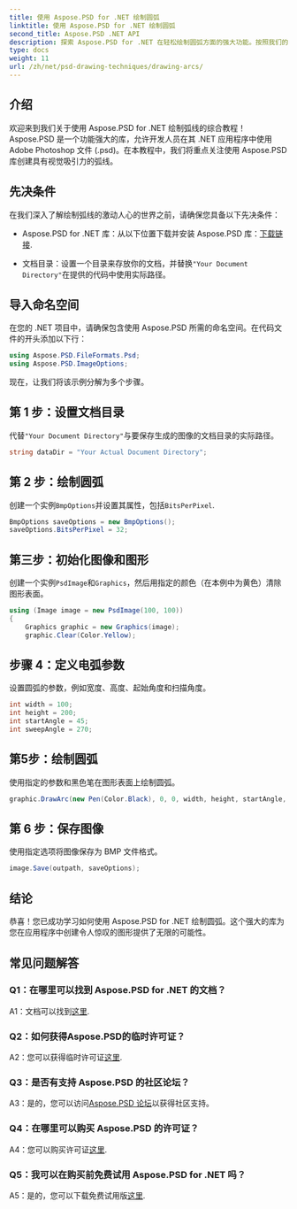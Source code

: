 ```yaml
---
title: 使用 Aspose.PSD for .NET 绘制圆弧
linktitle: 使用 Aspose.PSD for .NET 绘制圆弧
second_title: Aspose.PSD .NET API
description: 探索 Aspose.PSD for .NET 在轻松绘制圆弧方面的强大功能。按照我们的分步教程在您的应用程序中获得令人惊叹的图形。
type: docs
weight: 11
url: /zh/net/psd-drawing-techniques/drawing-arcs/
---
```

## 介绍

欢迎来到我们关于使用 Aspose.PSD for .NET 绘制弧线的综合教程！ Aspose.PSD 是一个功能强大的库，允许开发人员在其 .NET 应用程序中使用 Adobe Photoshop 文件 (.psd)。在本教程中，我们将重点关注使用 Aspose.PSD 库创建具有视觉吸引力的弧线。

## 先决条件

在我们深入了解绘制弧线的激动人心的世界之前，请确保您具备以下先决条件：

-  Aspose.PSD for .NET 库：从以下位置下载并安装 Aspose.PSD 库：[下载链接](https://releases.aspose.com/psd/net/).

- 文档目录：设置一个目录来存放你的文档，并替换`"Your Document Directory"`在提供的代码中使用实际路径。

## 导入命名空间

在您的 .NET 项目中，请确保包含使用 Aspose.PSD 所需的命名空间。在代码文件的开头添加以下行：

```csharp
using Aspose.PSD.FileFormats.Psd;
using Aspose.PSD.ImageOptions;
```

现在，让我们将该示例分解为多个步骤。

## 第 1 步：设置文档目录

代替`"Your Document Directory"`与要保存生成的图像的文档目录的实际路径。

```csharp
string dataDir = "Your Actual Document Directory";
```

## 第 2 步：绘制圆弧

创建一个实例`BmpOptions`并设置其属性，包括`BitsPerPixel`.

```csharp
BmpOptions saveOptions = new BmpOptions();
saveOptions.BitsPerPixel = 32;
```

## 第三步：初始化图像和图形

创建一个实例`PsdImage`和`Graphics`，然后用指定的颜色（在本例中为黄色）清除图形表面。

```csharp
using (Image image = new PsdImage(100, 100))
{
    Graphics graphic = new Graphics(image);
    graphic.Clear(Color.Yellow);
```

## 步骤 4：定义电弧参数

设置圆弧的参数，例如宽度、高度、起始角度和扫描角度。

```csharp
int width = 100;
int height = 200;
int startAngle = 45;
int sweepAngle = 270;
```

## 第5步：绘制圆弧

使用指定的参数和黑色笔在图形表面上绘制圆弧。

```csharp
graphic.DrawArc(new Pen(Color.Black), 0, 0, width, height, startAngle, sweepAngle);
```

## 第 6 步：保存图像

使用指定选项将图像保存为 BMP 文件格式。

```csharp
image.Save(outpath, saveOptions);
```

## 结论

恭喜！您已成功学习如何使用 Aspose.PSD for .NET 绘制圆弧。这个强大的库为您在应用程序中创建令人惊叹的图形提供了无限的可能性。

## 常见问题解答

### Q1：在哪里可以找到 Aspose.PSD for .NET 的文档？

 A1：文档可以找到[这里](https://reference.aspose.com/psd/net/).

### Q2：如何获得Aspose.PSD的临时许可证？

 A2：您可以获得临时许可证[这里](https://purchase.aspose.com/temporary-license/).

### Q3：是否有支持 Aspose.PSD 的社区论坛？

 A3：是的，您可以访问[Aspose.PSD 论坛](https://forum.aspose.com/c/psd/34)以获得社区支持。

### Q4：在哪里可以购买 Aspose.PSD 的许可证？

 A4：您可以购买许可证[这里](https://purchase.aspose.com/buy).

### Q5：我可以在购买前免费试用 Aspose.PSD for .NET 吗？

A5：是的，您可以下载免费试用版[这里](https://releases.aspose.com/).

